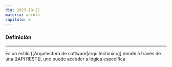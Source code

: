 ```yaml
---
dia: 2023-10-22
materia: aninfo
capitulo: 8
---
```

### Definición
---
Es un estilo [[Arquitectura de software|arquitectónico]] donde a través de una [[API REST]], uno puede acceder a lógica especifica